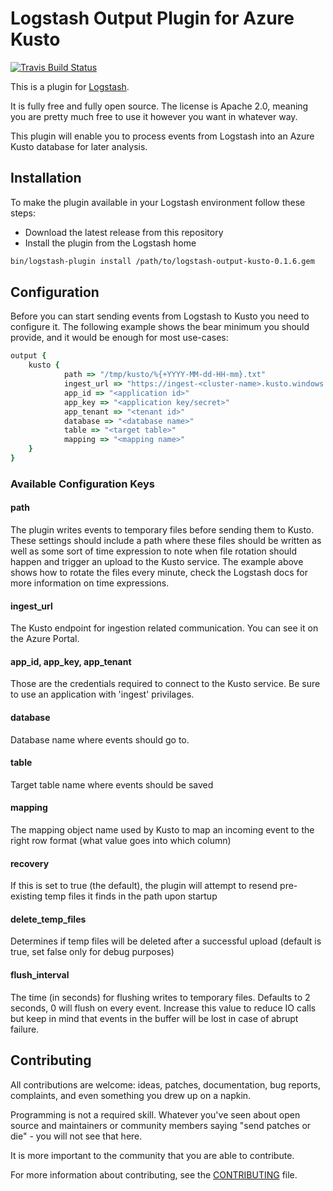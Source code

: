 # Logstash Output Plugin for Azure Kusto

[![Travis Build Status](https://travis-ci.org/Azure/logstash-output-kusto.svg)](https://travis-ci.org/Azure/logstash-output-kusto)

This is a plugin for [Logstash](https://github.com/elastic/logstash).

It is fully free and fully open source. The license is Apache 2.0, meaning you are pretty much free to use it however you want in whatever way.

This plugin will enable you to process events from Logstash into an Azure Kusto database for later analysis. 

## Installation

To make the plugin available in your Logstash environment follow these steps:
- Download the latest release from this repository
- Install the plugin from the Logstash home
```sh
bin/logstash-plugin install /path/to/logstash-output-kusto-0.1.6.gem
```

## Configuration

Before you can start sending events from Logstash to Kusto you need to configure it. The following example shows the bear minimum you should provide, and it would be enough for most use-cases:

```ruby
output {
	kusto {
            path => "/tmp/kusto/%{+YYYY-MM-dd-HH-mm}.txt"
            ingest_url => "https://ingest-<cluster-name>.kusto.windows.net/"
            app_id => "<application id>"
            app_key => "<application key/secret>"
            app_tenant => "<tenant id>"
            database => "<database name>"
            table => "<target table>"
            mapping => "<mapping name>"
	}
}
```

### Available Configuration Keys

#### path
The plugin writes events to temporary files before sending them to Kusto. These settings should include a path where these files should be written as well as some sort of time expression to note when file rotation should happen and trigger an upload to the Kusto service. The example above shows how to rotate the files every minute, check the Logstash docs for more information on time expressions.

#### ingest_url
The Kusto endpoint for ingestion related communication. You can see it on the Azure Portal.

#### app_id, app_key, app_tenant
Those are the credentials required to connect to the Kusto service. Be sure to use an application with 'ingest' privilages.

#### database
Database name where events should go to.

#### table
Target table name where events should be saved

#### mapping
The mapping object name used by Kusto to map an incoming event to the right row format (what value goes into which column)

#### recovery
If this is set to true (the default), the plugin will attempt to resend pre-existing temp files it finds in the path upon startup

#### delete_temp_files
Determines if temp files will be deleted after a successful upload (default is true, set false only for debug purposes)

#### flush_interval
The time (in seconds) for flushing writes to temporary files. Defaults to 2 seconds, 0 will flush on every event. Increase this value to reduce IO calls but keep in mind that events in the buffer will be lost in case of abrupt failure.

## Contributing

All contributions are welcome: ideas, patches, documentation, bug reports, complaints, and even something you drew up on a napkin.

Programming is not a required skill. Whatever you've seen about open source and maintainers or community members saying "send patches or die" - you will not see that here.

It is more important to the community that you are able to contribute.

For more information about contributing, see the [CONTRIBUTING](https://github.com/elastic/logstash/blob/master/CONTRIBUTING.md) file.
